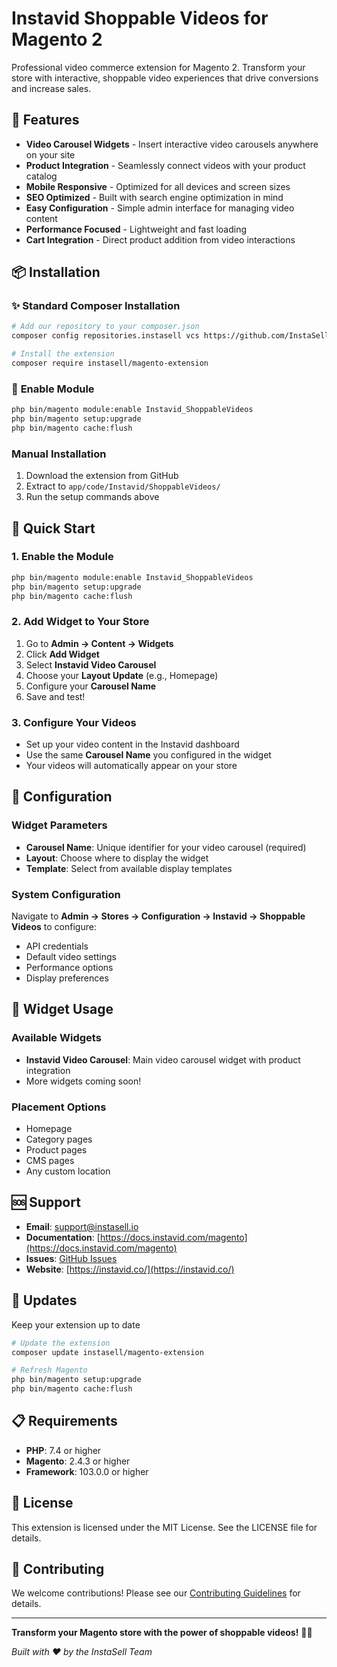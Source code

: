 # Instavid Shoppable Videos for Magento 2

Professional video commerce extension for Magento 2. Transform your store with interactive, shoppable video experiences that drive conversions and increase sales.

## 🚀 Features

- **Video Carousel Widgets** - Insert interactive video carousels anywhere on your site
- **Product Integration** - Seamlessly connect videos with your product catalog
- **Mobile Responsive** - Optimized for all devices and screen sizes
- **SEO Optimized** - Built with search engine optimization in mind
- **Easy Configuration** - Simple admin interface for managing video content
- **Performance Focused** - Lightweight and fast loading
- **Cart Integration** - Direct product addition from video interactions

## 📦 Installation

### ✨ **Standard Composer Installation**

```bash
# Add our repository to your composer.json
composer config repositories.instasell vcs https://github.com/InstaSell/Magento-Extension

# Install the extension
composer require instasell/magento-extension
```

### 🔧 **Enable Module**

```bash
php bin/magento module:enable Instavid_ShoppableVideos
php bin/magento setup:upgrade
php bin/magento cache:flush
```

### Manual Installation

1. Download the extension from GitHub
2. Extract to `app/code/Instavid/ShoppableVideos/`
3. Run the setup commands above

## 🎯 Quick Start

### 1. Enable the Module
```bash
php bin/magento module:enable Instavid_ShoppableVideos
php bin/magento setup:upgrade
php bin/magento cache:flush
```

### 2. Add Widget to Your Store
1. Go to **Admin → Content → Widgets**
2. Click **Add Widget**
3. Select **Instavid Video Carousel**
4. Choose your **Layout Update** (e.g., Homepage)
5. Configure your **Carousel Name**
6. Save and test!

### 3. Configure Your Videos
- Set up your video content in the Instavid dashboard
- Use the same **Carousel Name** you configured in the widget
- Your videos will automatically appear on your store

## 🔧 Configuration

### Widget Parameters

- **Carousel Name**: Unique identifier for your video carousel (required)
- **Layout**: Choose where to display the widget
- **Template**: Select from available display templates

### System Configuration

Navigate to **Admin → Stores → Configuration → Instavid → Shoppable Videos** to configure:

- API credentials
- Default video settings
- Performance options
- Display preferences

## 📱 Widget Usage

### Available Widgets

- **Instavid Video Carousel**: Main video carousel widget with product integration
- More widgets coming soon!

### Placement Options

- Homepage
- Category pages
- Product pages
- CMS pages
- Any custom location

## 🆘 Support

- **Email**: support@instasell.io
- **Documentation**: [https://docs.instavid.com/magento](https://docs.instavid.com/magento)
- **Issues**: [GitHub Issues](https://github.com/InstaSell/Magento-Extension/issues)
- **Website**: [https://instavid.co/](https://instavid.co/)

## 🔄 Updates

Keep your extension up to date

```bash
# Update the extension
composer update instasell/magento-extension

# Refresh Magento
php bin/magento setup:upgrade
php bin/magento cache:flush
```

## 📋 Requirements

- **PHP**: 7.4 or higher
- **Magento**: 2.4.3 or higher
- **Framework**: 103.0.0 or higher

## 📄 License

This extension is licensed under the MIT License. See the LICENSE file for details.

## 🤝 Contributing

We welcome contributions! Please see our [Contributing Guidelines](CONTRIBUTING.md) for details.

---

**Transform your Magento store with the power of shoppable videos!** 🎥✨

*Built with ❤️ by the InstaSell Team*